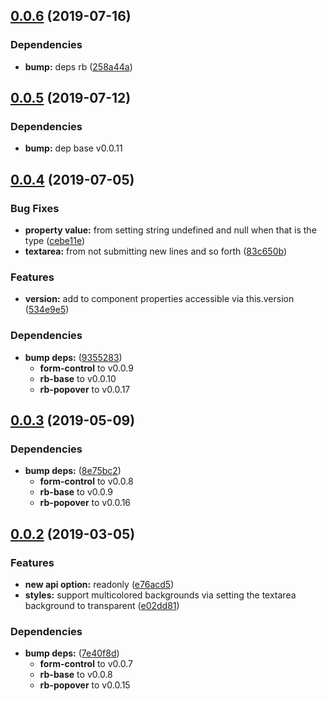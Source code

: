 ## [0.0.6](https://github.com/rapid-build-ui/rb-textarea/compare/v0.0.5...v0.0.6) (2019-07-16)


### Dependencies

* **bump:** deps rb ([258a44a](https://github.com/rapid-build-ui/rb-textarea/commit/258a44a))



## [0.0.5](https://github.com/rapid-build-ui/rb-textarea/compare/v0.0.4...v0.0.5) (2019-07-12)


### Dependencies

* **bump:** dep base v0.0.11



## [0.0.4](https://github.com/rapid-build-ui/rb-textarea/compare/v0.0.3...v0.0.4) (2019-07-05)


### Bug Fixes

* **property value:** from setting string undefined and null when that is the type ([cebe11e](https://github.com/rapid-build-ui/rb-textarea/commit/cebe11e))
* **textarea:** from not submitting new lines and so forth ([83c650b](https://github.com/rapid-build-ui/rb-textarea/commit/83c650b))


### Features

* **version:** add to component properties accessible via this.version ([534e9e5](https://github.com/rapid-build-ui/rb-textarea/commit/534e9e5))


### Dependencies

* **bump deps:** ([9355283](https://github.com/rapid-build-ui/rb-textarea/commit/9355283))
	* **form-control** to v0.0.9
	* **rb-base** to v0.0.10
	* **rb-popover** to v0.0.17



## [0.0.3](https://github.com/rapid-build-ui/rb-textarea/compare/v0.0.2...v0.0.3) (2019-05-09)


### Dependencies

* **bump deps:** ([8e75bc2](https://github.com/rapid-build-ui/rb-textarea/commit/8e75bc2))
	* **form-control** to v0.0.8
	* **rb-base** to v0.0.9
	* **rb-popover** to v0.0.16



## [0.0.2](https://github.com/rapid-build-ui/rb-textarea/compare/v0.0.1...v0.0.2) (2019-03-05)


### Features

* **new api option:** readonly ([e76acd5](https://github.com/rapid-build-ui/rb-textarea/commit/e76acd5))
* **styles:** support multicolored backgrounds via setting the textarea background to transparent ([e02dd81](https://github.com/rapid-build-ui/rb-textarea/commit/e02dd81))


### Dependencies

* **bump deps:** ([7e40f8d](https://github.com/rapid-build-ui/rb-textarea/commit/7e40f8d))
	* **form-control** to v0.0.7
	* **rb-base** to v0.0.8
	* **rb-popover** to v0.0.15



